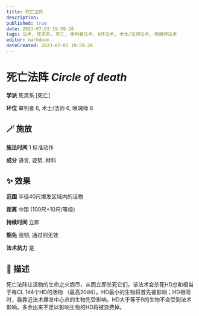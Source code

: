 ```yaml
---
title: 死亡法阵
description: 
published: true
date: 2023-07-03 19:59:28
tags: 法术, 死灵系, 死亡, 审判者法术, 6环法术, 术士/法师法术, 唤魂师法术
editor: markdown
dateCreated: 2023-07-03 19:59:28
---
```


# **死亡法阵** *Circle of death*

**学派** 死灵系 \[死亡\] 

**环位** 审判者 6, 术士/法师 6, 唤魂师 6

## 🪄 施放

**施法时间** 1 标准动作

**成分** 语言, 姿势, 材料

## ✨ 效果  

**范围** 半径40尺爆发区域内的活物

**距离** 中距 (100尺+10尺/等级)  

**持续时间** 立即 

**豁免** 强韧, 通过则无效

**法术抗力** 是

## 📖 描述

死亡法阵让活物的生命之火燃尽，从而立即杀死它们。该法术会杀死HD总和相当于每CL 1d4个HD的活物 （最高20d4）。HD最小的生物将首先被影响；HD相同时，最靠近法术爆发中心点的生物先受影响。HD大于等于9的生物不会受到法术影响。多余出来不足以影响生物的HD将被浪费掉。
    